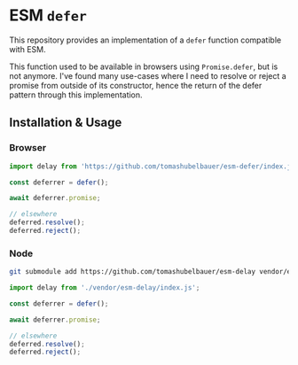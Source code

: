 # ESM `defer`

This repository provides an implementation of a `defer` function compatible with
ESM.

This function used to be available in browsers using `Promise.defer`, but is not
anymore. I've found many use-cases where I need to resolve or reject a promise
from outside of its constructor, hence the return of the defer pattern through
this implementation.

## Installation & Usage

### Browser

```javascript
import delay from 'https://github.com/tomashubelbauer/esm-defer/index.js';

const deferrer = defer();

await deferrer.promise;

// elsewhere
deferred.resolve();
deferred.reject();
```

### Node

```bash
git submodule add https://github.com/tomashubelbauer/esm-delay vendor/esm-delay
```

```javascript
import delay from './vendor/esm-delay/index.js';

const deferrer = defer();

await deferrer.promise;

// elsewhere
deferred.resolve();
deferred.reject();
```
